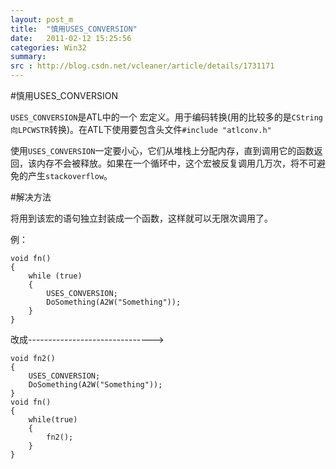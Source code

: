 ```yaml
---
layout: post_m
title:  "慎用USES_CONVERSION"
date:   2011-02-12 15:25:56
categories: Win32
summary: 
src : http://blog.csdn.net/vcleaner/article/details/1731171
---
```


#慎用USES_CONVERSION

`USES_CONVERSION`是ATL中的一个 宏定义。用于编码转换(用的比较多的是`CString向LPCWSTR`转换)。在ATL下使用要包含头文件`#include "atlconv.h"`

使用`USES_CONVERSION`一定要小心，它们从堆栈上分配内存，直到调用它的函数返回，该内存不会被释放。如果在一个循环中，这个宏被反复调用几万次，将不可避免的产生`stackoverflow`。

#解决方法

将用到该宏的语句独立封装成一个函数，这样就可以无限次调用了。

例：

	void fn()
	{
	    while (true)
	    {
	        USES_CONVERSION;
	        DoSomething(A2W("Something"));
	    }
	}

改成------------------------------->

	void fn2()
	{
	    USES_CONVERSION;
	    DoSomething(A2W("Something"));
	}
	void fn()
	{
	    while(true)
	    {
	        fn2();
	    }
	}